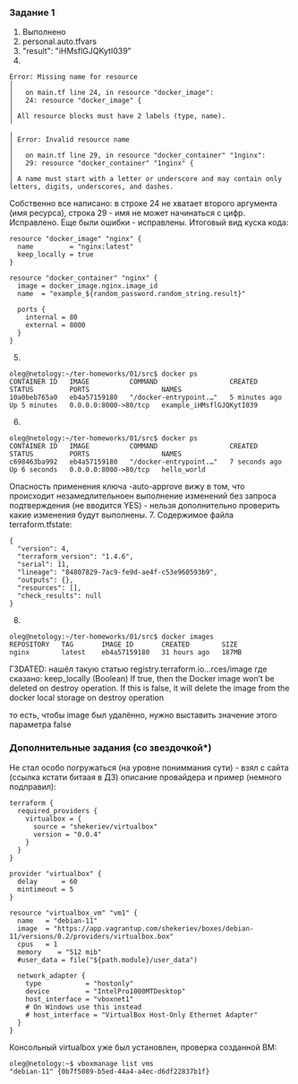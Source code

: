 ### Задание 1
1. Выполнено
2. personal.auto.tfvars
3. "result": "iHMsflGJQKytI039"
4.
  ```
 Error: Missing name for resource
│ 
│   on main.tf line 24, in resource "docker_image":
│   24: resource "docker_image" {
│ 
│ All resource blocks must have 2 labels (type, name).
╵
╷
│ Error: Invalid resource name
│ 
│   on main.tf line 29, in resource "docker_container" "1nginx":
│   29: resource "docker_container" "1nginx" {
│ 
│ A name must start with a letter or underscore and may contain only letters, digits, underscores, and dashes.
   ```

Собственно все написано: в строке 24 не хватает второго аргумента (имя ресурса), строка 29 - имя не может начинаться с цифр. Исправлено.
Еще были ошибки - исправлены.
Итоговый вид куска кода:
```
resource "docker_image" "nginx" {
  name         = "nginx:latest"
  keep_locally = true
}

resource "docker_container" "nginx" {
  image = docker_image.nginx.image_id
  name  = "example_${random_password.random_string.result}"

  ports {
    internal = 80
    external = 8000
  }
}
```
5.
```
oleg@netology:~/ter-homeworks/01/src$ docker ps
CONTAINER ID   IMAGE          COMMAND                  CREATED         STATUS         PORTS                  NAMES
10a0beb765a0   eb4a57159180   "/docker-entrypoint.…"   5 minutes ago   Up 5 minutes   0.0.0.0:8000->80/tcp   example_iHMsflGJQKytI039
```
6.
```
oleg@netology:~/ter-homeworks/01/src$ docker ps
CONTAINER ID   IMAGE          COMMAND                  CREATED         STATUS         PORTS                  NAMES
c698463ba992   eb4a57159180   "/docker-entrypoint.…"   7 seconds ago   Up 6 seconds   0.0.0.0:8000->80/tcp   hello_world
```
Опасность применения ключа -auto-approve вижу в том, что происходит незамедлительноен выполнение изменений без запроса подтверждения (не вводится YES) - нельзя дополнительно проверить какие изменения будут выполнены.
7. Cодержимое файла terraform.tfstate:
```
{
  "version": 4,
  "terraform_version": "1.4.6",
  "serial": 11,
  "lineage": "84807829-7ac9-fe9d-ae4f-c53e960593b9",
  "outputs": {},
  "resources": [],
  "check_results": null
}
```
8.
```
oleg@netology:~/ter-homeworks/01/src$ docker images
REPOSITORY   TAG       IMAGE ID       CREATED        SIZE
nginx        latest    eb4a57159180   31 hours ago   187MB
```
ГЗDATED: нашёл такую статью registry.terraform.io...rces/image
где сказано:
keep_locally (Boolean) If true, then the Docker image won’t be deleted on destroy operation. If this is false, it will delete the image from the docker local storage on destroy operation

то есть, чтобы image был удалённо, нужно выставить значение этого параметра false

### Дополнительные задания (со звездочкой*)
Не стал особо погружаться (на уровне пониммания сути) - взял с сайта (ссылка кстати битаая в ДЗ) описание провайдера и пример (немного подправил):
```
terraform {
  required_providers {
    virtualbox = {
      source = "shekeriev/virtualbox"
      version = "0.0.4"
    }
  }
}

provider "virtualbox" {
  delay      = 60
  mintimeout = 5
}

resource "virtualbox_vm" "vm1" {
  name   = "debian-11"
  image  = "https://app.vagrantup.com/shekeriev/boxes/debian-11/versions/0.2/providers/virtualbox.box"
  cpus   = 1
  memory    = "512 mib"
  #user_data = file("${path.module}/user_data")

  network_adapter {
    type           = "hostonly"
    device         = "IntelPro1000MTDesktop"
    host_interface = "vboxnet1"
    # On Windows use this instead
    # host_interface = "VirtualBox Host-Only Ethernet Adapter"
  }
}
```
Консольный virtualbox уже был установлен, проверка созданной ВМ:
```
oleg@netology:~$ vboxmanage list vms
"debian-11" {0b7f5089-b5ed-44a4-a4ec-d6df22837b1f}
```
